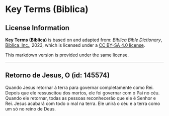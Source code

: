 # Key Terms (Biblica)

## License Information

**Key Terms (Biblica)** is based on and adapted from: _Biblica Bible Dictionary_, [Biblica, Inc.](https://www.biblica.com/), 2023, which is licensed under a [CC BY-SA 4.0 license](https://creativecommons.org/licenses/by-sa/4.0/legalcode.en).

This markdown version is provided under the same license.



--------------------------------

## Retorno de Jesus, O (id: 145574)

Quando Jesus retornar à terra para governar completamente como Rei. Depois que ele ressuscitou dos mortos, ele foi governar com o Pai no céu. Quando ele retornar, todas as pessoas reconhecerão que ele é Senhor e Rei. Jesus acabará com todo o mal na terra. Ele unirá o céu e a terra como um só no reino de Deus.


